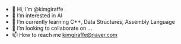- 👋 Hi, I’m @kimgiraffe
- 👀 I’m interested in AI
- 🌱 I’m currently learning C++, Data Structures, Assembly Language
- 💞️ I’m looking to collaborate on ...
- 📫 How to reach me kimgiraffe@naver.com

<!---
kimgiraffe/kimgiraffe is a ✨ special ✨ repository because its `README.md` (this file) appears on your GitHub profile.
You can click the Preview link to take a look at your changes.
--->
